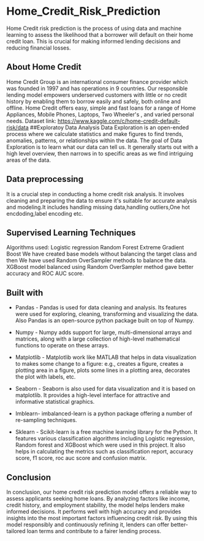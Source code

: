 # Home_Credit_Risk_Prediction
Home Credit risk prediction is the process of using data and machine learning to assess the likelihood that a borrower will default on their home credit loan. This is crucial for making informed lending decisions and reducing financial losses.

## About Home Credit
Home Credit Group is an international consumer finance provider which was founded in 1997 and has operations in 9 countries. Our responsible lending model empowers underserved customers with little or no credit history by enabling them to borrow easily and safely, both online and offline. 
Home Credit offers easy, simple and fast loans for a range of Home Appliances, Mobile Phones, Laptops, Two Wheeler's , and varied personal needs.
Dataset link: https://www.kaggle.com/c/home-credit-default-risk/data
##Exploratoy Data Analysis
Data Exploration is an open-ended process where we calculate statistics and make figures to find trends, anomalies, patterns, or relationships within the data. The goal of Data Exploration is to learn what our data can tell us. It generally starts out with a high level overview, then narrows in to specific areas as we find intriguing areas of the data.

## Data preprocessing
 It is a crucial step in conducting a home credit risk analysis. It involves cleaning and preparing the data to ensure it's suitable for accurate analysis and modeling.It includes handling missing data,handling 
 outliers,One hot encdoding,label encoding etc.
 
 ## Supervised Learning Techniques
 Algorithms used:
Logistic regression
Random Forest
Extreme Gradient Boost
We have created base models without balancing the target class and then We have used  Random OverSampler methods to balance the data. XGBoost model balanced using Random OverSampler method gave better accuracy and ROC AUC score.

## Built with
- Pandas - Pandas is used for data cleaning and analysis. Its features were used for exploring, cleaning, transforming and visualizing the data. Also Pandas is an open-source python package built on top of Numpy.
- Numpy - Numpy adds support for large, multi-dimensional arrays and matrices, along with a large collection of high-level mathematical functions to operate on these arrays.
- Matplotlib - Matplotlib work like MATLAB that helps in data visualization to makes some change to a figure: e.g., creates a figure, creates a plotting area in a figure, plots some lines in a plotting area, decorates the plot with labels, etc.
- Seaborn - Seaborn is also used for data visualization and it is based on matplotlib. It provides a high-level interface for attractive and informative statistical graphics.

- Imblearn- imbalanced-learn is a python package offering a number of re-sampling techniques.
- Sklearn - Scikit-learn is a free machine learning library for the Python. It features various classification algorithms including Logistic regression, Random forest and XGBoost which were used in this project. It also helps in calculating the metrics such as classification report, accuracy score, f1 score, roc auc score and confusion matrix.

## Conclusion
In conclusion, our home credit risk prediction model offers a reliable way to assess applicants seeking home loans. By analyzing factors like income, credit history, and employment stability, the model helps lenders make informed decisions. It performs well with high accuracy and provides insights into the most important factors influencing credit risk. By using this model responsibly and continuously refining it, lenders can offer better-tailored loan terms and contribute to a fairer lending process.


